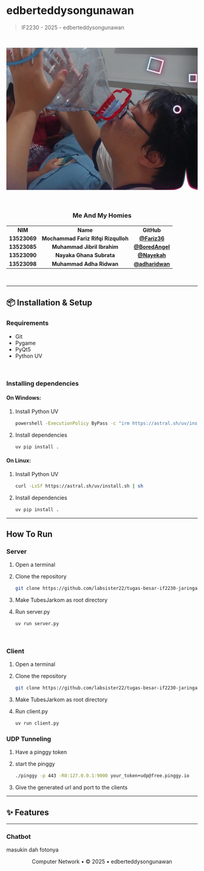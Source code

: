 # edberteddysongunawan

> IF2230 - 2025 - edberteddysongunawan
<br/>

![alt text](image.png)

<br/>
 <div align="center" id="contributor">
   <strong>
     <h3> Me And My Homies </h3>
     <table align="center">
       <tr align="center">
         <td>NIM</td>
         <td>Name</td>
         <td>GitHub</td>
       </tr>
       <tr align="center">
         <td>13523069</td>
         <td>Mochammad Fariz Rifqi Rizqulloh</td>
         <td><a href="https://github.com/Fariz36">@Fariz36</a></td>
       </tr>
       <tr align="center">
         <td>13523085</td>
         <td>Muhammad Jibril Ibrahim</td>
         <td><a href="https://github.com/BoredAngel">@BoredAngel</a></td>
       </tr>
       <tr align="center">
         <td>13523090</td>
         <td>Nayaka Ghana Subrata</td>
         <td><a href="https://github.com/Nayekah">@Nayekah</a></td>
       </tr>
       <tr align="center">
         <td>13523098</td>
         <td>Muhammad Adha Ridwan</td>
         <td><a href="https://github.com/adharidwan">@adharidwan</a></td>
       </tr>
     </table>
   </strong>
 </div>
<br/>

---

## 📦 Installation & Setup

### Requirements
- Git
- Pygame
- PyQt5
- Python UV

<br/>

### Installing dependencies
#### On Windows:
1. Install Python UV

    ```bash
    powershell -ExecutionPolicy ByPass -c "irm https://astral.sh/uv/install.ps1 | iex"
   ```

2. Install dependencies

    ```bash
    uv pip install .
   ```

#### On Linux:
1. Install Python UV

    ```bash
    curl -LsSf https://astral.sh/uv/install.sh | sh
   ```

2. Install dependencies

    ```bash
    uv pip install .
   ```

---

## How To Run
### **Server**

1. Open a terminal
2. Clone the repository

   ```bash
   git clone https://github.com/labsister22/tugas-besar-if2230-jaringan-komputer-edberteddysongunawan.git
   ```

3. Make TubesJarkom as root directory
4. Run server.py

    ```bash
   uv run server.py
   ```

<br/>

### **Client**
1. Open a terminal
2. Clone the repository

   ```bash
   git clone https://github.com/labsister22/tugas-besar-if2230-jaringan-komputer-edberteddysongunawan.git
   ```

3. Make TubesJarkom as root directory
4. Run client.py

    ```bash
   uv run client.py
   ```

### **UDP Tunneling**
1. Have a pinggy token
2. start the pinggy

    ```bash
   ./pinggy -p 443 -R0:127.0.0.1:9000 your_token+udp@free.pinggy.io
   ```

3. Give the generated url and port to the clients

---

## ✨ Features
---

### **Chatbot**

masukin dah fotonya

<div align="center">
 Computer Network • © 2025 • edberteddysongunawan
</div>